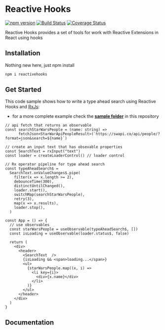 # Reactive Hooks
[![npm version](https://badge.fury.io/js/reactivehooks.svg)](https://badge.fury.io/js/reactivehooks)
[![Build Status](https://travis-ci.org/lucasteles/reactivehooks.svg?branch=master)](https://travis-ci.org/lucasteles/reactivehooks)
[![Coverage Status](https://img.shields.io/coveralls/github/lucasteles/reactivehooks/master.svg)](https://coveralls.io/github/lucasteles/reactivehooks?branch=master)

Reactive Hooks provides a set of tools for work with Reactive Extensions in React using hooks

## Installation

Nothing new here, just npm install
```sh
npm i reactivehooks
```

## Get Started

This code sample shows how to write a type ahead search using Reactive Hooks and [RxJs](https://github.com/ReactiveX/rxjs):

* for a more complete example check the [**sample folder**](https://github.com/lucasteles/reactivehooks/tree/master/Sample) in this repository

```tsx
// api fetch that returns an observable
const searchStarWarsPeople = (name: string) =>
      fetchJson<StarWarApiPeopleResult>(`https://swapi.co/api/people/?format=json&search=${name}`)

// create an input text that has obsevable properties
const SearchText = rxInput("text")
const loader = createLoaderControl() // loader control

// Rx operator pipeline for type ahead search
const typeAheadSearch$ =
  SearchText.onValueChanges$.pipe(
    filter(x => x.length >= 2),
    debounceTime(300),
    distinctUntilChanged(),
    loader.start(),
    switchMap(searchStarWarsPeople),
    retry(3),
    map(x => x.results),
    loader.stop(),
  )

const App = () => {
  // use observables
  const starWarsPeople = useObservable(typeAheadSearch$, [])
  const isLoading = useObservable(loader.status$, false)
  
  return (
    <div>
      <header>
        <SearchText  />
        {isLoading && <span>loading...</span>}
        <ul>
          {starWarsPeople.map((x, i) =>
            <li key={i}>
              <div>{x.name}</div>
            </li>
          )}
        </ul>
      </header>
    </div>
  )
}
```

## Documentation